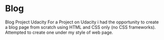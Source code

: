 # Blog
Blog Project Udacity
For a Project on Udacity i had the opportunity to create a blog page from scratch using HTML and CSS only (no CSS frameworks). Attempted to create one under my style of web page.
